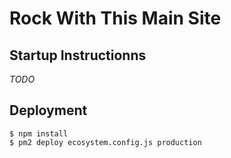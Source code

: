# Rock With This Main Site

## Startup Instructionns
_TODO_

## Deployment
```
$ npm install
$ pm2 deploy ecosystem.config.js production
```
